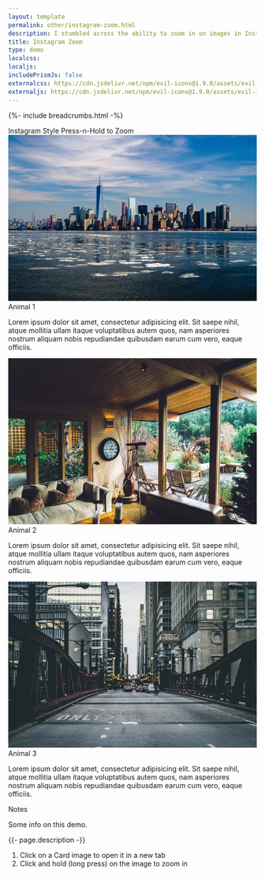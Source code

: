 ```yaml
---
layout: template
permalink: other/instagram-zoom.html
description: I stumbled across the ability to zoom in on images in Instagram the other day ("Hey, would you look at that!"), and thought it'd be fun to recreate it. 
title: Instagram Zoom
type: demo
localcss: 
localjs:
includePrismJs: false
externalcss: https://cdn.jsdelivr.net/npm/evil-icons@1.9.0/assets/evil-icons.min.css, https://cdnjs.cloudflare.com/ajax/libs/animate.css/3.7.2/animate.min.css
externaljs: https://cdn.jsdelivr.net/npm/evil-icons@1.9.0/assets/evil-icons.min.js
---
```


{%- include breadcrumbs.html -%}

<style>
.modal-body {
	padding: 0;	
}

.modal-footer {
	padding: .4rem;
}

.modal {
	-webkit-animation-duration: .3s;
			animation-duration: .3s;
	-webkit-animation-delay: 0s;
			animation-delay: 0s;
}
</style>

<div class="container">
	<span class="h3 d-block">Instagram Style Press-n-Hold to Zoom</span>
	<div class="row mb-3">
		<div class="col-md-4">
			<div class="card">
				<a href="https://raw.githubusercontent.com/peterbenoit/cdn/master/images/horizontal/city/col-12/img%20(34).jpg" target="_blank"><img alt="animal1" class="card-img-top w-100" data-large="https://raw.githubusercontent.com/peterbenoit/cdn/master/images/horizontal/city/col-12/img%20(34).jpg" src="https://raw.githubusercontent.com/peterbenoit/cdn/master/images/horizontal/city/col-4/img%20(34).jpg"></a>
				<div class="card-body">
					<div class="card-title h4">
						Animal 1
					</div>
					<p>Lorem ipsum dolor sit amet, consectetur adipisicing elit. Sit saepe nihil, atque mollitia ullam itaque voluptatibus autem quos, nam asperiores nostrum aliquam nobis repudiandae quibusdam earum cum vero, eaque officiis.</p>
				</div>
			</div>
		</div>
		<div class="col-md-4">
			<div class="card">
				<a href="https://raw.githubusercontent.com/peterbenoit/cdn/master/images/horizontal/city/col-12/img%20(35).jpg" target="_blank"><img alt="animal2" class="card-img-top w-100" data-large="https://raw.githubusercontent.com/peterbenoit/cdn/master/images/horizontal/city/col-12/img%20(35).jpg" src="https://raw.githubusercontent.com/peterbenoit/cdn/master/images/horizontal/city/col-4/img%20(35).jpg"></a>
				<div class="card-body">
					<div class="card-title h4">
						Animal 2
					</div>
					<p>Lorem ipsum dolor sit amet, consectetur adipisicing elit. Sit saepe nihil, atque mollitia ullam itaque voluptatibus autem quos, nam asperiores nostrum aliquam nobis repudiandae quibusdam earum cum vero, eaque officiis.</p>
				</div>
			</div>
		</div>
		<div class="col-md-4">
			<div class="card">
				<a href="https://raw.githubusercontent.com/peterbenoit/cdn/master/images/horizontal/city/col-12/img%20(36).jpg" target="_blank"><img alt="animal3" class="card-img-top w-100" data-large="https://raw.githubusercontent.com/peterbenoit/cdn/master/images/horizontal/city/col-12/img%20(36).jpg" src="https://raw.githubusercontent.com/peterbenoit/cdn/master/images/horizontal/city/col-4/img%20(36).jpg"></a>
				<div class="card-body">
					<div class="card-title h4">
						Animal 3
					</div>
					<p>Lorem ipsum dolor sit amet, consectetur adipisicing elit. Sit saepe nihil, atque mollitia ullam itaque voluptatibus autem quos, nam asperiores nostrum aliquam nobis repudiandae quibusdam earum cum vero, eaque officiis.</p>
				</div>
			</div>
		</div>
	</div>
</div>

<script>
    window.addEventListener( 'DOMContentLoaded', function() {
        ( function( $ ) {

			$( '.card-img-top' ).each( function( i ) {
				var id = ''
					large = $( this ).data( 'large' );
				
				if( !this.id ) {
					$( this ).attr( 'id', 'cit_' + i );
				}
				
				if( 'undefined' !== typeof large ) {
					var modal = '<div class="modal animated zoomIn" id="modal_'+i+'" role="dialog" tabindex="-1">' +
						'<div class="modal-dialog modal-fullscreen modal-dialog-centered" role="document"><div class="modal-content">' +
						'<div class="modal-body"><img src="'+large+'" alt="animal'+i+'" class="w-100" /></div>' +
						'<div class="modal-footer bg-gray-d2"><div data-icon="ei-comment"></div><div data-icon="ei-heart"></div>' + 
						'<div data-icon="ei-share-google"></div></div></div></div></div>';
					
					$( 'body' ).append( modal );					
				}
			} );
			
			var clickStart = ( ( document.ontouchstart !== null ) ? 'mousedown' : 'touchstart' ),
				clickEnd = ( ( document.ontouchstart !== null ) ? 'mouseup' : 'touchend' );

			var dt;
			$( '.card-img-top, .modal' ).on( clickEnd, function( e ) {
				clearTimeout( dt );
				if( 'icon' === e.target.classList[0] ) {
					if( 'icon--ei-comment' === e.target.classList[1] ) { 
						alert( 'comment' );
					} else if( 'icon--ei-heart' === e.target.classList[1] ) { 
						alert( 'like' );
					} else if( 'icon--ei-share-google' === e.target.classList[1] ) { 
						alert( 'share' );
					}
				}
				$( '.modal' ).modal( 'hide' );
				return false;
			} ).on( clickStart, function( e ) {
				e.preventDefault();
				e.stopPropagation(); 
				var t = $( this ),
					id = '#modal_' + t[0].id.split( '_' )[1];
				
				dt = window.setTimeout( function() {
					$( id ).modal( 'show' );
				}, 500 );
				return false;
			} ); 
    
        } )( jQuery );
    } );
</script>


<div aria-multiselectable="true" class="accordion indicator-plus accordion-white mb-3" id="accordion-4" role="tabpanel">
	<div class="card">
		<div aria-expanded="false" class="card-header collapsed" data-target="#accordion-4-collapse-3" data-toggle="collapse" id="accordion-4-card-3" role="tab">
			<a class="card-title" data-controls="accordion-4-collapse-3">Notes</a>
		</div>
		<div aria-labelledby="accordion-4-card-3" class="collapse show" id="accordion-4-collapse-3" role="tabpanel">
			<div class="card-body">
				<p>Some info on this demo.</p>
				<p>{{- page.description -}}</p>
				<ol>
					<li>Click on a Card image to open it in a new tab</li>
					<li>Click and hold (long press) on the image to zoom in</li>
				</ol>
			</div>
		</div>
	</div>
</div>
